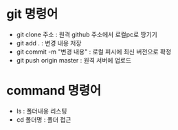 # git 명령어

- git clone 주소 : 원격 github 주소에서 로컬pc로 땅기기
- git add . : 변경 내용 저장
- git commit -m "변경 내용" : 로컬 피시에 최신 버전으로 확정
- git push origin master : 원격 서버에 업로드

# command 명령어

- ls : 폴더내용 리스팅
- cd 폴더명 : 폴더 접근
